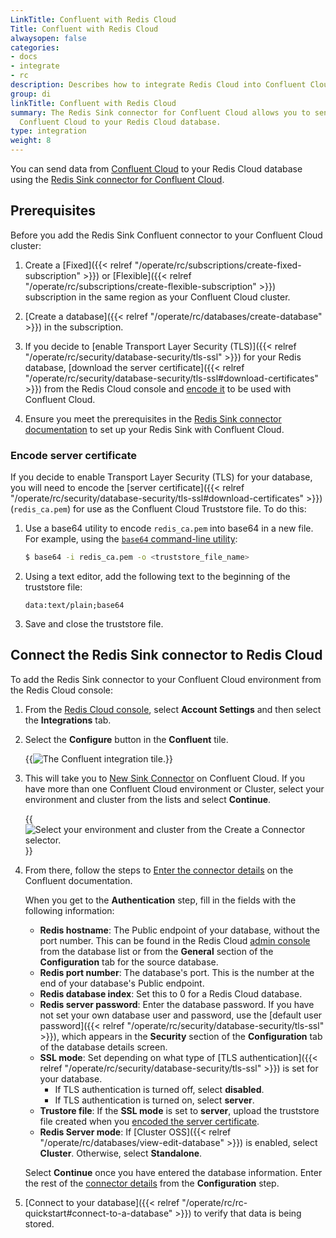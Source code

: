 ```yaml
---
LinkTitle: Confluent with Redis Cloud
Title: Confluent with Redis Cloud
alwaysopen: false
categories:
- docs
- integrate
- rc
description: Describes how to integrate Redis Cloud into Confluent Cloud.
group: di
linkTitle: Confluent with Redis Cloud
summary: The Redis Sink connector for Confluent Cloud allows you to send data from
  Confluent Cloud to your Redis Cloud database.
type: integration
weight: 8
---
```


You can send data from [Confluent Cloud](https://confluent.cloud/) to your Redis Cloud database using the [Redis Sink connector for Confluent Cloud](https://docs.confluent.io/cloud/current/connectors/cc-redis-sink.html).

## Prerequisites

Before you add the Redis Sink Confluent connector to your Confluent Cloud cluster:

1. Create a [Fixed]({{< relref "/operate/rc/subscriptions/create-fixed-subscription" >}}) or [Flexible]({{< relref "/operate/rc/subscriptions/create-flexible-subscription" >}}) subscription in the same region as your Confluent Cloud cluster.

1. [Create a database]({{< relref "/operate/rc/databases/create-database" >}}) in the subscription.

1. If you decide to [enable Transport Layer Security (TLS)]({{< relref "/operate/rc/security/database-security/tls-ssl" >}}) for your Redis database, [download the server certificate]({{< relref "/operate/rc/security/database-security/tls-ssl#download-certificates" >}}) from the Redis Cloud console and [encode it](#encode-server-certificate) to be used with Confluent Cloud.

1. Ensure you meet the prerequisites in the [Redis Sink connector documentation](https://docs.confluent.io/cloud/current/connectors/cc-redis-sink.html#quick-start) to set up your Redis Sink with Confluent Cloud. 

### Encode server certificate

If you decide to enable Transport Layer Security (TLS) for your database, you will need to encode the [server certificate]({{< relref "/operate/rc/security/database-security/tls-ssl#download-certificates" >}}) (`redis_ca.pem`) for use as the Confluent Cloud Truststore file. To do this:

1. Use a base64 utility to encode `redis_ca.pem` into base64 in a new file. For example, using the [`base64` command-line utility](https://linux.die.net/man/1/base64):

    ```sh
    $ base64 -i redis_ca.pem -o <truststore_file_name>
    ```

1. Using a text editor, add the following text to the beginning of the truststore file:

    ```text
    data:text/plain;base64
    ```

1. Save and close the truststore file.

## Connect the Redis Sink connector to Redis Cloud

To add the Redis Sink connector to your Confluent Cloud environment from the Redis Cloud console: 

1. From the [Redis Cloud console](https://app.redislabs.com/), select **Account Settings** and then select the **Integrations** tab.

1. Select the **Configure** button in the **Confluent** tile. 

    {{<image filename="images/rc/account-settings-integrations-confluent.png" alt="The Confluent integration tile." >}}

1. This will take you to [New Sink Connector](https://confluent.cloud/go/new-sink-connector/RedisSink) on Confluent Cloud. If you have more than one Confluent Cloud environment or Cluster, select your environment and cluster from the lists and select **Continue**.

    {{<image filename="images/rc/confluent-create-connector.png" alt="Select your environment and cluster from the Create a Connector selector." >}}

1. From there, follow the steps to [Enter the connector details](https://docs.confluent.io/cloud/current/connectors/cc-redis-sink.html#step-4-enter-the-connector-details) on the Confluent documentation.

    When you get to the **Authentication** step, fill in the fields with the following information:

    - **Redis hostname**: The Public endpoint of your database, without the port number. This can be found in the Redis Cloud [admin console](https://app.redislabs.com/) from the database list or from the **General** section of the **Configuration** tab for the source database.
    - **Redis port number**: The database's port. This is the number at the end of your database's Public endpoint.
    - **Redis database index**: Set this to 0 for a Redis Cloud database.
    - **Redis server password**: Enter the database password. If you have not set your own database user and password, use the [default user password]({{< relref "/operate/rc/security/database-security/tls-ssl" >}}), which appears in the **Security** section of the **Configuration** tab of the database details screen.
    - **SSL mode**: Set depending on what type of [TLS authentication]({{< relref "/operate/rc/security/database-security/tls-ssl" >}}) is set for your database.
        - If TLS authentication is turned off, select **disabled**.
        - If TLS authentication is turned on, select **server**. 
    - **Trustore file**: If the **SSL mode** is set to **server**, upload the truststore file created when you [encoded the server certificate](#encode-server-certificate).
    - **Redis Server mode**: If [Cluster OSS]({{< relref "/operate/rc/databases/view-edit-database" >}}) is enabled, select **Cluster**. Otherwise, select **Standalone**.
        
    Select **Continue** once you have entered the database information. Enter the rest of the [connector details](https://docs.confluent.io/cloud/current/connectors/cc-redis-sink.html#step-4-enter-the-connector-details) from the **Configuration** step.

1. [Connect to your database]({{< relref "/operate/rc/rc-quickstart#connect-to-a-database" >}}) to verify that data is being stored.



